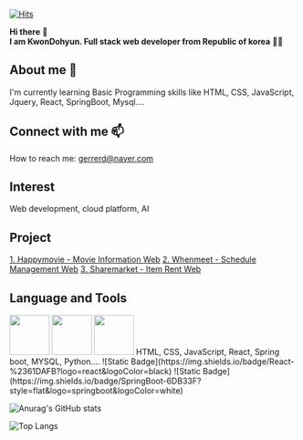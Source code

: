 <!-- Hi there 👋 -->

<!--
**Dormailler/Dormailler** is a ✨ _special_ ✨ repository because its `README.md` (this file) appears on your GitHub profile.

Here are some ideas to get you started:

- 🔭 I’m currently working on ...
- 🌱 I’m currently learning ...
- 👯 I’m looking to collaborate on ...
- 🤔 I’m looking for help with ...
- 💬 Ask me about ...
- 📫 How to reach me: ...
- 😄 Pronouns: ...
- ⚡ Fun fact: ...
-->
<!-- 주석 --> 

<!-- 방문자수 -->
[![Hits](https://hits.seeyoufarm.com/api/count/incr/badge.svg?url=https%3A%2F%2Fgithub.com%2FDormailler%2Fhit-counter&count_bg=%23342AE9&title_bg=%23000000&icon=&icon_color=%23E7E7E7&title=hits&edge_flat=true)](https://hits.seeyoufarm.com)

<!-- 인사말 -->  <!-- 글씨 강조 ** / 줄바꿈<br> 스페이스 두번 이상 -->
**Hi there** 👋   
**I am KwonDohyun. Full stack web developer from Republic of korea** 👨‍💼

<!-- 나에 대한 설명 -->  <!-- <h1><h2> # ## 1~6 -->
## About me 🌱  
I'm currently learning Basic Programming skills like HTML, CSS, JavaScript, Jquery, React, SpringBoot, Mysql....

<!-- 연락 정보 --> <!-- email,url -->
## Connect with me 📫
How to reach me: gerrerd@naver.com

<!-- 관심분야 -->
## Interest
Web development, cloud platform, AI
<!-- 최근 프로젝트 --> <!-- [표시내용](링크 url) -->
## Project
[1. Happymovie - Movie Information Web](https://github.com/Dormailler/Happy_movie)
[2. Whenmeet - Schedule Management Web](https://github.com/Dormailler/team01)
[3. Sharemarket - Item Rent Web](https://github.com/Dormailler/team03_final_project)

<!-- 사용할 수 있는 언어 및 툴 -->

## Language and Tools
<span>
<img src="https://cdn.jsdelivr.net/gh/devicons/devicon/icons/html5/html5-original-wordmark.svg" width="70px" heigth="70px" />
<img src="https://cdn.jsdelivr.net/gh/devicons/devicon/icons/css3/css3-original-wordmark.svg" width="70px" heigth="70px"/>
<img src="https://cdn.jsdelivr.net/gh/devicons/devicon/icons/java/java-original-wordmark.svg" width="70px" heigth="70px"/> 
</span>
<!-- 1. 글자 -->
HTML, CSS, JavaScript, React, Spring boot, MYSQL, Python....
<!-- 2. 벳지  ![Static Badge](https://img.shields.io/badge/[badgeContent:표시할이름-색상]?style=[plastic, flat, flat-square, for-the-badge, social]&logo=[기술스택아이콘]&logoColor=[로고색])-->
![Static Badge](https://img.shields.io/badge/React-%2361DAFB?logo=react&logoColor=black)
![Static Badge](https://img.shields.io/badge/SpringBoot-6DB33F?style=flat&logo=springboot&logoColor=white)
<!-- 3. 이미지 ![대체 텍스트(alt)](이미지_소스_URL "이미지 설명(title)")-->
<!-- ![java](https://cdn.jsdelivr.net/gh/devicons/devicon/icons/java/java-original-wordmark.svg)  이미지 크기 수정 불가 -->

 



<!-- 기타 (github 통계) -->
![Anurag's GitHub stats](https://github-readme-stats.vercel.app/api?username=Dormailler&show_icons=true&theme=radical)

<!-- 기타 (github 사용 언어 그래프) -->
![Top Langs](https://github-readme-stats.vercel.app/api/top-langs/?username=Dormailler&layout=compact)

